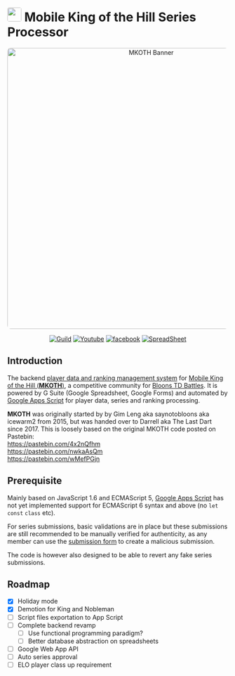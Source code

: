 <h1>
<img style="border-radius:4px" src="https://media.discordapp.net/icons/271109067261476866/24f121de60193300e17e61c7914e7cdf.jpg" width="32"/>
	Mobile King of the Hill Series Processor
</h1>
<div align="center">
<a href="https://mobilekoth.github.io/"><img style="border-radius:8px" src="https://cdn.discordapp.com/attachments/271109067261476866/330727796647395330/Untitled12111.jpg" width="640" alt="MKOTH Banner" /></a>

[![Guild](https://discordapp.com/api/guilds/271109067261476866/embed.png)](https://discord.me/mkoth)
[![Youtube](https://img.shields.io/badge/subscribe-YouTube-red.svg)](http://www.youtube.com/channel/UCkI59BmyEeXUWv8-BhPSU6g?sub_confirmation=1)
[![facebook](https://img.shields.io/badge/%F0%9F%91%8D-facebook-blue.svg)](https://www.facebook.com/Mobile-KOTH-234357333726469/)
[![SpreadSheet](https://img.shields.io/badge/Google-Spreadsheets-brightgreen.svg)](https://docs.google.com/spreadsheets/d/1VRfWwvRSMQizzBanGNRMFVzoYFthrsNKzOgF5wKVM5I)
</div>

## Introduction
The backend [player data and ranking management system](https://docs.google.com/spreadsheets/d/1VRfWwvRSMQizzBanGNRMFVzoYFthrsNKzOgF5wKVM5I) for [Mobile King of the Hill (**MKOTH**)](https://mobilekoth.github.io/), a competitive community for [Bloons TD Battles](https://store.steampowered.com/app/444640/Bloons_TD_Battles/). It is powered by G Suite (Google Spreadsheet, Google Forms) and automated by [Google Apps Script](https://developers.google.com/apps-script/) for player data, series and ranking processing.

**MKOTH** was originally started by by Gim Leng aka saynotobloons aka icewarm2 from 2015, but was handed over to Darrell aka The Last Dart since 2017. This is loosely based on the original MKOTH code posted on Pastebin:  
https://pastebin.com/4x2nQfhm  
https://pastebin.com/nwkaAsQm  
https://pastebin.com/wMefPGjn

## Prerequisite
Mainly based on JavaScript 1.6 and ECMAScript 5, [Google Apps Script](https://developers.google.com/apps-script/) has not yet implemented support for ECMAScript 6 syntax and above (no `let` `const` `class` etc).

For series submissions, basic validations are in place but these submissions are still recommended to be manually verified for authenticity, as any member can use the [submission form](https://docs.google.com/forms/d/1Ccym-20keX_AbFlELm1s0nYNsST71GJMzUcIusz7bIU) to create a malicious submission.

The code is however also designed to be able to revert any fake series submissions.

## Roadmap
- [x] Holiday mode
- [x] Demotion for King and Nobleman
- [ ] Script files exportation to App Script
- [ ] Complete backend revamp
    - [ ] Use functional programming paradigm?
    - [ ] Better database abstraction on spreadsheets
- [ ] Google Web App API
- [ ] Auto series approval
- [ ] ELO player class up requirement
